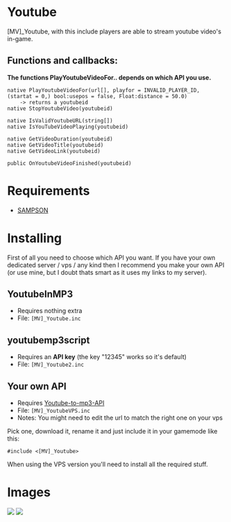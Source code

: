 # Youtube

[MV]_Youtube, with this include players are able to stream youtube video's in-game.

## Functions and callbacks:

**The functions PlayYoutubeVideoFor.. depends on which API you use.**

```PAWN
native PlayYoutubeVideoFor(url[], playfor = INVALID_PLAYER_ID, (startat = 0,) bool:usepos = false, Float:distance = 50.0) 
	-> returns a youtubeid
native StopYoutubeVideo(youtubeid)

native IsValidYoutubeURL(string[])
native IsYouTubeVideoPlaying(youtubeid)

native GetVideoDuration(youtubeid)
native GetVideoTitle(youtubeid)
native GetVideoLink(youtubeid)

public OnYoutubeVideoFinished(youtubeid)
```

# Requirements

* [SAMPSON](https://github.com/Hual/SAMPSON)

# Installing

First of all you need to choose which API you want. 
If you have your own dedicated server / vps / any kind then I recommend you make your own API (or use mine, but I doubt thats smart as it uses my links to my server).

## YoutubeInMP3 

* Requires nothing extra
* File: `[MV]_Youtube.inc` 

## youtubemp3script 

* Requires an **API key** (the key "12345" works so it's default)
* File: `[MV]_Youtube2.inc`

## Your own API

* Requires [Youtube-to-mp3-API](https://github.com/MichaelBelgium/Youtube-to-mp3-API)
* File: `[MV]_YoutubeVPS.inc` 
* Notes: You might need to edit the url to match the right one on your vps

Pick one, download it, rename it and just include it in your gamemode like this:

```pawn
#include <[MV]_Youtube>
```

When using the VPS version you'll need to install all the required stuff. 

# Images
<img src="http://puu.sh/oRnMo.jpg" />
<img src="http://puu.sh/oRnNh.png" />
